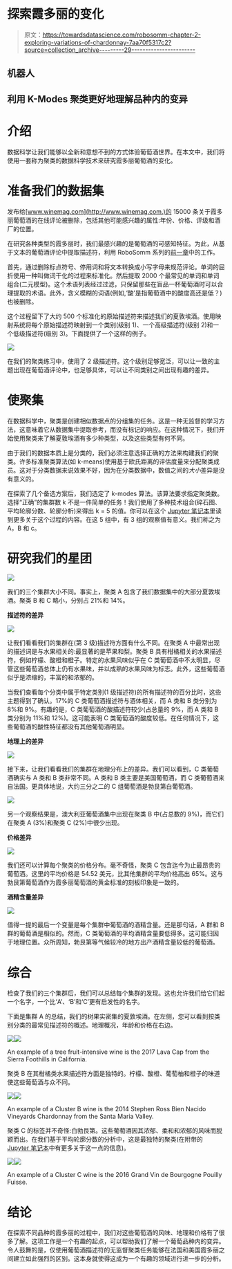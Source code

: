 # 探索霞多丽的变化

> 原文：<https://towardsdatascience.com/robosomm-chapter-2-exploring-variations-of-chardonnay-7aa70f5317c2?source=collection_archive---------29----------------------->

## 机器人

## 利用 K-Modes 聚类更好地理解品种内的变异

# 介绍

数据科学让我们能够以全新和意想不到的方式体验葡萄酒世界。在本文中，我们将使用一套称为聚类的数据科学技术来研究霞多丽葡萄酒的变化。

# 准备我们的数据集

发布给[www.winemag.com](http://www.winemag.com.)的 15000 条关于霞多丽葡萄酒的在线评论被删除，包括其他可能感兴趣的属性:年份、价格、评级和酒厂的位置。

在研究各种类型的霞多丽时，我们最感兴趣的是葡萄酒的可感知特征。为此，从基于文本的葡萄酒评论中提取描述符，利用 RoboSomm 系列的[前一章](https://www.linkedin.com/pulse/robosomm-predicting-grape-varieties-roald-schuring/)中的工作。

首先，通过删除标点符号、停用词和将文本转换成小写字母来规范评论。单词的屈折使用一种叫做词干化的过程来标准化。然后提取 2000 个最常见的单词和单词组合(二元模型)。这个术语列表经过过滤，只保留那些在盲品一杯葡萄酒时可以合理提取的术语。此外，含义模糊的词语(例如,‘酸’是指葡萄酒中的酸度高还是低？)也被删除。

这个过程留下了大约 500 个标准化的原始描述符来描述我们的夏敦埃酒。使用映射系统将每个原始描述符映射到一个类别(级别 1)、一个高级描述符(级别 2)和一个低级描述符(级别 3)。下面提供了一个这样的例子。

![](img/3e04a7feee791653579e472b15840984.png)

在我们的聚类练习中，使用了 2 级描述符。这个级别足够宽泛，可以让一致的主题出现在葡萄酒评论中，也足够具体，可以让不同类别之间出现有趣的差异。

# 使聚集

在数据科学中，聚类是创建相似数据点的分组集的任务。这是一种无监督的学习方法，这意味着它从数据集中提取参考，而没有标记的响应。在这种情况下，我们开始使用聚类来了解夏敦埃酒有多少种类型，以及这些类型有何不同。

由于我们的数据本质上是分类的，我们必须注意选择正确的方法来构建我们的聚类。许多标准聚类算法(如 k-means)使用基于欧氏距离的评估度量来分配聚类成员。这对于分类数据来说效果不好，因为在分类数据中，数值之间的*大小*差异是没有意义的。

在探索了几个备选方案后，我们选定了 k-modes 算法。该算法要求指定聚类数。选择“正确”的集群数 k 不是一件简单的任务！我们使用了多种技术组合(碎石图、平均轮廓分数、轮廓分析)来得出 k = 5 的值。你可以在这个 [Jupyter 笔记本](https://github.com/RoaldSchuring/studying_grape_styles/blob/master/Studying%20Grape%20Variety.ipynb)里读到更多关于这个过程的内容。在这 5 组中，有 3 组的观察值有意义。我们称之为 A，B 和 c。

# 研究我们的星团

![](img/52e682e3e3f5c7a5637ac3bac346ed31.png)

我们的三个集群大小不同。事实上，聚类 A 包含了我们数据集中的大部分夏敦埃酒。聚类 B 和 C 略小，分别占 21%和 14%。

**描述符的差异**

![](img/67ef70925c1c482e67e6e9dece76b464.png)

让我们看看我们的集群在(第 3 级)描述符方面有什么不同。在聚类 A 中最常出现的描述词是与水果相关的:最显著的是苹果和梨。聚类 B 具有柑橘相关的水果描述符，例如柠檬、酸橙和橙子。特定的水果风味似乎在 C 类葡萄酒中不太明显，尽管这些葡萄酒总体上仍有水果味，并以成熟的水果风味为标志。此外，这些葡萄酒似乎是浓缩的，丰富的和浓郁的。

当我们查看每个分类中属于特定类别(1 级描述符)的所有描述符的百分比时，这些主题得到了确认。17%的 C 类葡萄酒描述符与酒体相关，而 A 类和 B 类分别为 8%和 9%。有趣的是，C 类葡萄酒的酸描述符较少(占总量的 9%，而 A 类和 B 类分别为 11%和 12%)。这可能表明 C 类葡萄酒的酸度较低。在任何情况下，这些葡萄酒的酸性特征都没有其他葡萄酒明显。

**地理上的差异**

![](img/4f27d118e65e12e95aa6f43f9641b0c9.png)

接下来，让我们看看我们的集群在地理分布上的差异。我们可以看到，C 类葡萄酒确实与 A 类和 B 类非常不同。A 类和 B 类主要是美国葡萄酒，而 C 类葡萄酒来自法国。更具体地说，大约三分之二的 C 组葡萄酒是勃艮第白葡萄酒。

![](img/7353430a2c18dacf718c41b060748c88.png)

另一个观察结果是，澳大利亚葡萄酒集中出现在聚类 B 中(占总数的 9%)，而它们在聚类 A (3%)和聚类 C (2%)中很少出现。

**价格差异**

![](img/67526ad10cd1dd1d27d97878a76dc3cb.png)

我们还可以计算每个聚类的价格分布。毫不奇怪，聚类 C 包含迄今为止最昂贵的葡萄酒。这里的平均价格是 54.52 美元，比其他集群的平均价格高出 65%。这与勃艮第葡萄酒作为霞多丽葡萄酒的黄金标准的刻板印象是一致的。

**酒精含量差异**

![](img/83f0fd7245265cab99966973d65a1b63.png)

值得一提的最后一个变量是每个集群中葡萄酒的酒精含量。还是那句话，A 群和 B 群的葡萄酒是相似的。然而，C 类葡萄酒的平均酒精含量要低得多。这可能归因于地理位置。众所周知，勃艮第等气候较冷的地方出产酒精含量较低的葡萄酒。

# 综合

检查了我们的三个集群后，我们可以总结每个集群的发现。这也允许我们给它们起一个名字，一个比‘A’、‘B’和‘C’更有启发性的名字。

下面是集群 A 的总结，我们的树果实密集的夏敦埃酒。在左侧，您可以看到按类别分类的最常见描述符的概述。地理概况，年龄和价格在右边。

![](img/313763fe458b4dc7f30ff9e993e0079c.png)![](img/4873345e1040ce7f21d521be866c4bdd.png)

An example of a tree fruit-intensive wine is the 2017 Lava Cap from the Sierra Foothills in California.

聚类 B 在其柑橘类水果描述符方面是独特的。柠檬、酸橙、葡萄柚和橙子的味道使这些葡萄酒与众不同。

![](img/348d3061a86e59751ac1c85ef80cfdbe.png)![](img/b42b30d198cebd32e8f57ba3095850d5.png)

An example of a Cluster B wine is the 2014 Stephen Ross Bien Nacido Vineyards Chardonnay from the Santa Maria Valley.

聚类 C 的标签并不奇怪:白勃艮第。这些葡萄酒因其浓郁、柔和和浓郁的风味而脱颖而出。在我们基于平均轮廓分数的分析中，这是最独特的聚类(在附带的 [Jupyter 笔记本](https://github.com/RoaldSchuring/studying_grape_styles/blob/master/Studying%20Grape%20Variety.ipynb)中有更多关于这一点的信息)。

![](img/44bed1a0726fb9e02768c07db58dbdcf.png)![](img/31c3d5d54c1fc15297bcd735f7842d43.png)

An example of a Cluster C wine is the 2016 Grand Vin de Bourgogne Pouilly Fuisse.

# 结论

在探索不同品种的霞多丽的过程中，我们对这些葡萄酒的风味、地理和价格有了很多了解。这项工作是一个有趣的起点，可以帮助我们了解一个葡萄品种内的变异。令人鼓舞的是，仅使用葡萄酒描述符的无监督聚类任务能够在法国和美国霞多丽之间建立如此强烈的区别。这本身就使得这成为一个有趣的领域进行进一步的分析。
